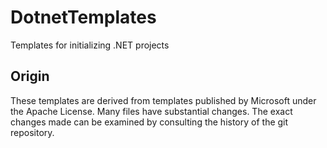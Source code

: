 # DotnetTemplates
Templates for initializing .NET projects

## Origin
These templates are derived from templates published by Microsoft under the Apache License. Many files have substantial changes. The exact changes made can be examined by consulting the history of the git repository.
